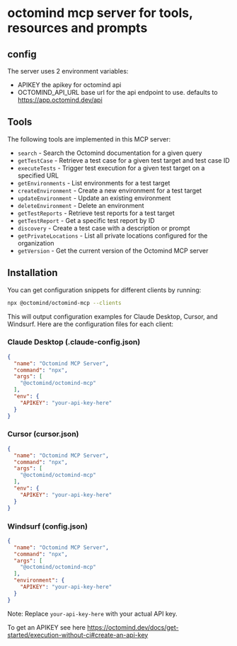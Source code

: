 # octomind mcp server for tools, resources and prompts

## config

The server uses 2 environment variables:

- APIKEY the apikey for octomind api
- OCTOMIND_API_URL  base url for the api endpoint to use. defaults to https://app.octomind.dev/api

## Tools

The following tools are implemented in this MCP server:

- `search` - Search the Octomind documentation for a given query
- `getTestCase` - Retrieve a test case for a given test target and test case ID
- `executeTests` - Trigger test execution for a given test target on a specified URL
- `getEnvironments` - List environments for a test target
- `createEnvironment` - Create a new environment for a test target
- `updateEnvironment` - Update an existing environment
- `deleteEnvironment` - Delete an environment
- `getTestReports` - Retrieve test reports for a test target
- `getTestReport` - Get a specific test report by ID
- `discovery` - Create a test case with a description or prompt
- `getPrivateLocations` - List all private locations configured for the organization
- `getVersion` - Get the current version of the Octomind MCP server

## Installation

You can get configuration snippets for different clients by running:

```bash
npx @octomind/octomind-mcp --clients
```

This will output configuration examples for Claude Desktop, Cursor, and Windsurf. Here are the configuration files for each client:

### Claude Desktop (.claude-config.json)
```json
{
  "name": "Octomind MCP Server",
  "command": "npx",
  "args": [
    "@octomind/octomind-mcp"
  ],
  "env": {
    "APIKEY": "your-api-key-here"
  }
}
```

### Cursor (cursor.json)
```json
{
  "name": "Octomind MCP Server",
  "command": "npx",
  "args": [
    "@octomind/octomind-mcp"
  ],
  "env": {
    "APIKEY": "your-api-key-here"
  }
}
```

### Windsurf (config.json)
```json
{
  "name": "Octomind MCP Server",
  "command": "npx",
  "args": [
    "@octomind/octomind-mcp"
  ],
  "environment": {
    "APIKEY": "your-api-key-here"
  }
}
```

Note: Replace `your-api-key-here` with your actual API key.

To get an APIKEY see here https://octomind.dev/docs/get-started/execution-without-ci#create-an-api-key
